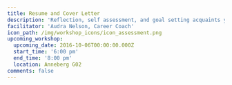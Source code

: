 ```yaml
---
title: Resume and Cover Letter
description: 'Reflection, self assessment, and goal setting acquaints you with your value, provides material for your resume, refines your focus, and serves as a filter for opportunities and well-intentioned advice.'
facilitator: 'Audra Nelson, Career Coach'
icon_path: /img/workshop_icons/icon_assessment.png
upcoming_workshop:
  upcoming_date: 2016-10-06T00:00:00.000Z
  start_time: '6:00 pm'
  end_time: '8:00 pm'
  location: Anneberg G02
comments: false
---
```

